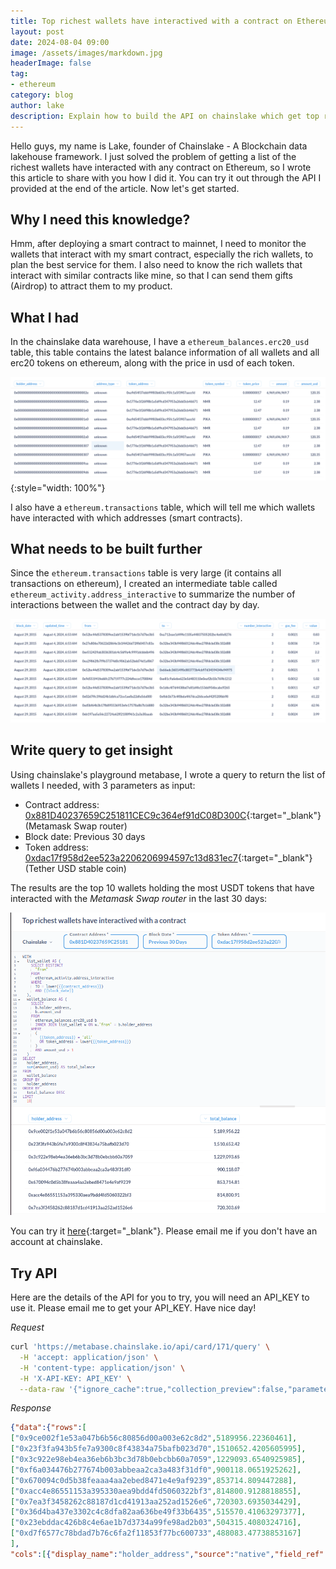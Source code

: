 ```yaml
---
title: Top richest wallets have interactived with a contract on Ethereum
layout: post
date: 2024-08-04 09:00
image: /assets/images/markdown.jpg
headerImage: false
tag:
- ethereum
category: blog
author: lake
description: Explain how to build the API on chainslake which get top richest wallets have interactived with one contract on ethereum
---
```


Hello guys, my name is Lake, founder of Chainslake - A Blockchain data lakehouse framework. I just solved the problem of getting a list of the richest wallets have interacted with any contract on Ethereum, so I wrote this article to share with you how I did it. You can try it out through the API I provided at the end of the article. Now let's get started.

## Why I need this knowledge?

Hmm, after deploying a smart contract to mainnet, I need to monitor the wallets that interact with my smart contract, especially the rich wallets, to plan the best service for them. I also need to know the rich wallets that interact with similar contracts like mine, so that I can send them gifts (Airdrop) to attract them to my product. 

## What I had

In the chainslake data warehouse, I have a `ethereum_balances.erc20_usd` table, this table contains the latest balance information of all wallets and all erc20 tokens on ethereum, along with the price in usd of each token.

![Balances ERC20 USD](/assets/images/posts/2024-08-04/balances.erc20_usd.png){:style="width: 100%"}

I also have a `ethereum.transactions` table, which will tell me which wallets have interacted with which addresses (smart contracts).

## What needs to be built further

Since the `ethereum.transactions` table is very large (it contains all transactions on ethereum), I created an intermediate table called `ethereum_activity.address_interactive` to summarize the number of interactions between the wallet and the contract day by day.

![Activity Address Interactive](/assets/images/posts/2024-08-04/activity_address_interactive.png)

## Write query to get insight

Using chainslake's playground metabase, I wrote a query to return the list of wallets I needed, with 3 parameters as input:

  - Contract address: [0x881D40237659C251811CEC9c364ef91dC08D300C](https://etherscan.io/address/0x881D40237659C251811CEC9c364ef91dC08D300C){:target="_blank"} (Metamask Swap router)
  - Block date: Previous 30 days
  - Token address: [0xdac17f958d2ee523a2206206994597c13d831ec7](https://etherscan.io/address/0xdac17f958d2ee523a2206206994597c13d831ec7){:target="_blank"} (Tether USD stable coin)

  The results are the top 10 wallets holding the most USDT tokens that have interacted with the *Metamask Swap router* in the last 30 days:

![Query top richest wallets](/assets/images/posts/2024-08-04/query_top_richest_wallet.png)

You can try it [here](https://metabase.chainslake.io/question/171-top-richest-wallets-have-interactived-with-a-contract){:target="_blank"}. Please email me if you don't have an account at chainslake.

## Try API 

Here are the details of the API for you to try, you will need an API_KEY to use it. Please email me to get your API_KEY. Have nice day!

*Request*
```sh
curl 'https://metabase.chainslake.io/api/card/171/query' \
  -H 'accept: application/json' \
  -H 'content-type: application/json' \
  -H 'X-API-KEY: API_KEY' \
  --data-raw '{"ignore_cache":true,"collection_preview":false,"parameters":[{"id":"0540fe31-dd88-460c-802e-681ded71ba44","type":"category","value":["0x881D40237659C251811CEC9c364ef91dC08D300C"],"target":["variable",["template-tag","contract_address"]]},{"id":"e154dd7b-1b00-4edf-9cdb-5aed4368e09e","type":"date/all-options","value":"past30days","target":["dimension",["template-tag","block_date"]]},{"id":"6240c089-f83b-47ad-adca-05bc8c49e863","type":"category","value":"0xdac17f958d2ee523a2206206994597c13d831ec7","target":["variable",["template-tag","token_address"]]}]}'
```

*Response*
```json
{"data":{"rows":[
["0x9ce002f1e53a047b6b56c80856d00a003e62c8d2",5189956.22360461],
["0x23f3fa943b5fe7a9300c8f43834a75bafb023d70",1510652.4205605995],
["0x3c922e98eb4ea36eb6b3bc3d78b0ebcbb60a7059",1229093.6540925985],
["0xf6a034476b277674b003abbeaa2ca3a483f31df0",900118.0651925262],
["0x670094c0d5b38feaaa4aa2ebed8471e4e9af9239",853714.809447288],
["0xacc4e86551153a395330aea9bdd4fd5060322bf3",814800.9128818855],
["0x7ea3f3458262c88187d1cd41913aa252ad1526e6",720303.6935034429],
["0x36d4ba437e3302c4c8dfa82aa636be49f33b6435",515570.41063297377],
["0x23ebddac426b8c4e6ae1b7d3734a99fe98ad2b03",504315.4080324716],
["0xd7f6577c78bdad7b76c6fa2f11853f77bc600733",488083.47738853167]
],
"cols":[{"display_name":"holder_address","source":"native","field_ref":["field","holder_address",{"base-type":"type/Text"}],"name":"holder_address","base_type":"type/Text","effective_type":"type/Text"},{"display_name":"total_balance","source":"native","field_ref":["field","total_balance",{"base-type":"type/Float"}],"name":"total_balance","base_type":"type/Float","effective_type":"type/Float"}]}}
```


